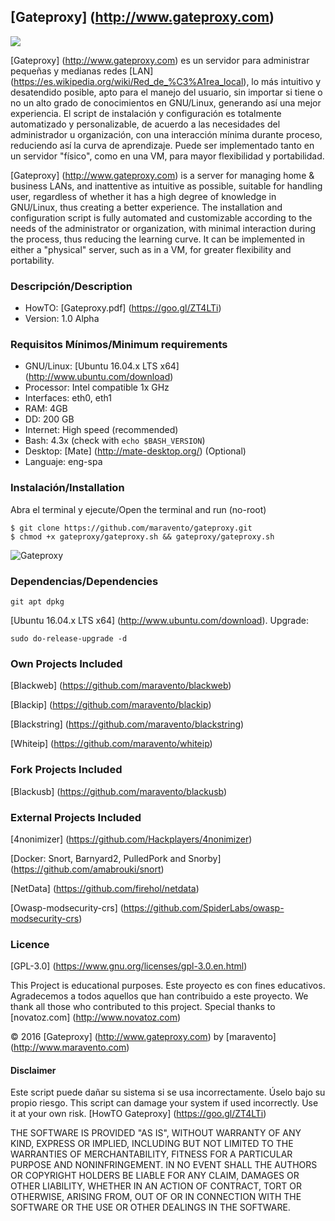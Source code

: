 ## [Gateproxy] (http://www.gateproxy.com)

<a target="_blank" href=""><img src="https://img.shields.io/badge/Development-ALPHA-blue.svg"></a>

[Gateproxy] (http://www.gateproxy.com) es un servidor para administrar pequeñas y medianas redes [LAN] (https://es.wikipedia.org/wiki/Red_de_%C3%A1rea_local), lo más intuitivo y desatendido posible, apto para el manejo del usuario, sin importar si tiene o no un alto grado de conocimientos en GNU/Linux, generando así una mejor experiencia. El script de instalación y configuración es totalmente automatizado y personalizable, de acuerdo a las necesidades del administrador u organización, con una interacción mínima durante proceso, reduciendo así la curva de aprendizaje. Puede ser implementado tanto en un servidor "físico", como en una VM, para mayor flexibilidad y portabilidad.

[Gateproxy] (http://www.gateproxy.com) is a server for managing home & business LANs, and inattentive as intuitive as possible, suitable for handling user, regardless of whether it has a high degree of knowledge in GNU/Linux, thus creating a better experience. The installation and configuration script is fully automated and customizable according to the needs of the administrator or organization, with minimal interaction during the process, thus reducing the learning curve. It can be implemented in either a "physical" server, such as in a VM, for greater flexibility and portability.

### Descripción/Description

- HowTO:        [Gateproxy.pdf] (https://goo.gl/ZT4LTi)
- Version:      1.0 Alpha

### Requisitos Mínimos/Minimum requirements

- GNU/Linux:    [Ubuntu 16.04.x LTS x64] (http://www.ubuntu.com/download)
- Processor:    Intel compatible 1x GHz
- Interfaces:   eth0, eth1
- RAM:          4GB
- DD:           200 GB
- Internet:     High speed (recommended)
- Bash:         4.3x (check with `echo $BASH_VERSION`)
- Desktop:      [Mate] (http://mate-desktop.org/) (Optional)
- Languaje:		eng-spa

### Instalación/Installation

Abra el terminal y ejecute/Open the terminal and run (no-root)

```
$ git clone https://github.com/maravento/gateproxy.git
$ chmod +x gateproxy/gateproxy.sh && gateproxy/gateproxy.sh
```
![Gateproxy](https://2.bp.blogspot.com/-wExMnhIQyHs/WBX9CIDh8cI/AAAAAAAAC2E/BYvutPnjvzQEuIAIkxv_n3LxgBM7sukEwCLcB/s1600/gateproxy.jpg)

### Dependencias/Dependencies

```
git apt dpkg
```

[Ubuntu 16.04.x LTS x64] (http://www.ubuntu.com/download). Upgrade:
```
sudo do-release-upgrade -d
```

### Own Projects Included

[Blackweb] (https://github.com/maravento/blackweb)

[Blackip] (https://github.com/maravento/blackip)

[Blackstring] (https://github.com/maravento/blackstring)

[Whiteip] (https://github.com/maravento/whiteip)


### Fork Projects Included

[Blackusb] (https://github.com/maravento/blackusb)


### External Projects Included

[4nonimizer] (https://github.com/Hackplayers/4nonimizer)

[Docker: Snort, Barnyard2, PulledPork and Snorby] (https://github.com/amabrouki/snort)

[NetData] (https://github.com/firehol/netdata)

[Owasp-modsecurity-crs] (https://github.com/SpiderLabs/owasp-modsecurity-crs)


### Licence

[GPL-3.0] (https://www.gnu.org/licenses/gpl-3.0.en.html)

This Project is educational purposes. Este proyecto es con fines educativos. Agradecemos a todos aquellos que han contribuido a este proyecto. We thank all those who contributed to this project. Special thanks to [novatoz.com] (http://www.novatoz.com)

© 2016 [Gateproxy] (http://www.gateproxy.com) by [maravento] (http://www.maravento.com)

#### Disclaimer

Este script puede dañar su sistema si se usa incorrectamente. Úselo bajo su propio riesgo. This script can damage your system if used incorrectly. Use it at your own risk. [HowTO Gateproxy] (https://goo.gl/ZT4LTi)

THE SOFTWARE IS PROVIDED "AS IS", WITHOUT WARRANTY OF ANY KIND, EXPRESS OR IMPLIED, INCLUDING BUT NOT LIMITED TO THE WARRANTIES OF MERCHANTABILITY, FITNESS FOR A PARTICULAR PURPOSE AND NONINFRINGEMENT. IN NO EVENT SHALL THE AUTHORS OR COPYRIGHT HOLDERS BE LIABLE FOR ANY CLAIM, DAMAGES OR OTHER LIABILITY, WHETHER IN AN ACTION OF CONTRACT, TORT OR OTHERWISE, ARISING FROM, OUT OF OR IN CONNECTION WITH THE SOFTWARE OR THE USE OR OTHER DEALINGS IN THE SOFTWARE.
